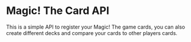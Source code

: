 # Magic! The Card API
This is a simple API to register your Magic! The game cards, you can also create different decks and compare your cards to other players cards.
